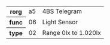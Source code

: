 <table>
    <tr>
      <th>rorg</th>
      <td>a5</td>
      <td>4BS Telegram</td>
    </tr>
    <tr>
      <th>func</th>
      <td>06</td>
      <td>Light Sensor</td>
    </tr>
    <tr>
      <th>type</th>
      <td>02</td>
      <td>Range 0lx to 1.020lx</td>
    </tr>
  </table>